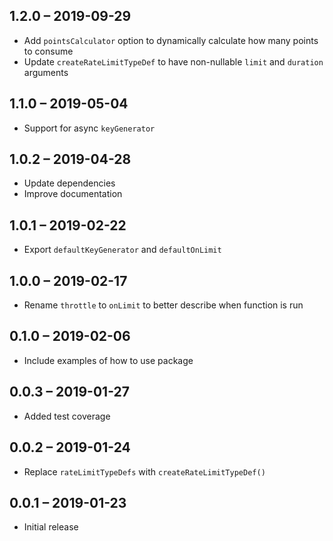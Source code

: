 ## 1.2.0 – 2019-09-29

- Add `pointsCalculator` option to dynamically calculate how many points to consume
- Update `createRateLimitTypeDef` to have non-nullable `limit` and `duration` arguments

## 1.1.0 – 2019-05-04

- Support for async `keyGenerator`

## 1.0.2 – 2019-04-28

- Update dependencies
- Improve documentation

## 1.0.1 – 2019-02-22

- Export `defaultKeyGenerator` and `defaultOnLimit`

## 1.0.0 – 2019-02-17

- Rename `throttle` to `onLimit` to better describe when function is run

## 0.1.0 – 2019-02-06

- Include examples of how to use package

## 0.0.3 – 2019-01-27

- Added test coverage

## 0.0.2 – 2019-01-24

- Replace `rateLimitTypeDefs` with `createRateLimitTypeDef()`

## 0.0.1 – 2019-01-23

- Initial release
